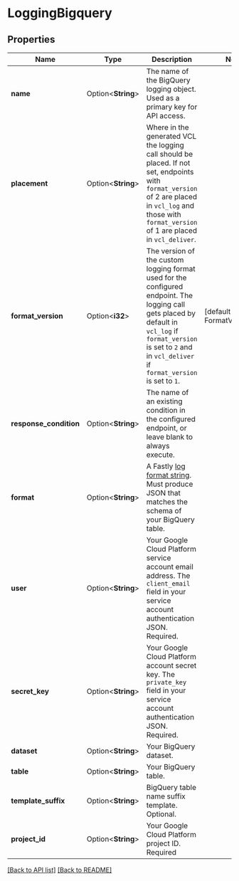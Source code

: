 # LoggingBigquery

## Properties

Name | Type | Description | Notes
------------ | ------------- | ------------- | -------------
**name** | Option<**String**> | The name of the BigQuery logging object. Used as a primary key for API access. | 
**placement** | Option<**String**> | Where in the generated VCL the logging call should be placed. If not set, endpoints with `format_version` of 2 are placed in `vcl_log` and those with `format_version` of 1 are placed in `vcl_deliver`.  | 
**format_version** | Option<**i32**> | The version of the custom logging format used for the configured endpoint. The logging call gets placed by default in `vcl_log` if `format_version` is set to `2` and in `vcl_deliver` if `format_version` is set to `1`.  | [default to FormatVersion_v2]
**response_condition** | Option<**String**> | The name of an existing condition in the configured endpoint, or leave blank to always execute. | 
**format** | Option<**String**> | A Fastly [log format string](https://docs.fastly.com/en/guides/custom-log-formats). Must produce JSON that matches the schema of your BigQuery table. | 
**user** | Option<**String**> | Your Google Cloud Platform service account email address. The `client_email` field in your service account authentication JSON. Required. | 
**secret_key** | Option<**String**> | Your Google Cloud Platform account secret key. The `private_key` field in your service account authentication JSON. Required. | 
**dataset** | Option<**String**> | Your BigQuery dataset. | 
**table** | Option<**String**> | Your BigQuery table. | 
**template_suffix** | Option<**String**> | BigQuery table name suffix template. Optional. | 
**project_id** | Option<**String**> | Your Google Cloud Platform project ID. Required | 

[[Back to API list]](../README.md#documentation-for-api-endpoints) [[Back to README]](../README.md)



